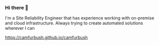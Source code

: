 ### Hi there 👋

I'm a Site Reliability Engineer that has experience working with on-premise and cloud infrastructure. Always trying to create automated solutions wherever I can

<https://camfurbush.github.io/camfurbush>